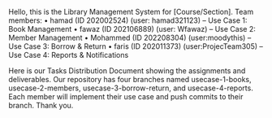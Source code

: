 Hello, this is the Library Management System for [Course/Section].
Team members:
• hamad (ID 202002524) (user: hamad321123) – Use Case 1: Book Management 
• fawaz (ID 202106889) (user: Wfawaz) – Use Case 2: Member Management
• Mohammed (ID 202208304) (user:moodythis) – Use Case 3: Borrow & Return
• faris (ID 202011373) (user:ProjecTeam305) – Use Case 4: Reports & Notifications

Here is our Tasks Distribution Document showing the assignments and deliverables.
Our repository has four branches named usecase-1-books, usecase-2-members, usecase-3-borrow-return, and usecase-4-reports.
Each member will implement their use case and push commits to their branch.
Thank you.
